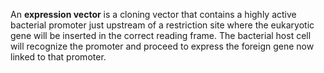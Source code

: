An **expression vector** is a cloning vector that contains a highly active bacterial promoter just upstream of a restriction site where the eukaryotic gene will be inserted in the correct reading frame. The bacterial host cell will recognize the promoter and proceed to express the foreign gene now linked to that promoter.